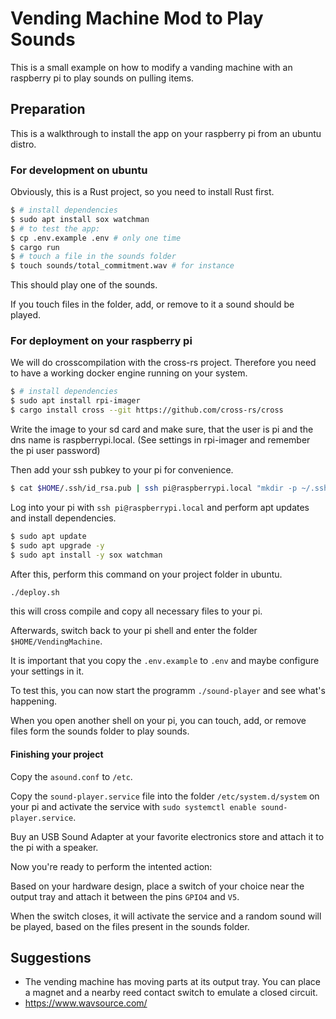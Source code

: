 # Vending Machine Mod to Play Sounds

This is a small example on how to modify a vanding machine with an raspberry pi to play sounds on pulling items.

## Preparation

This is a walkthrough to install the app on your raspberry pi from an ubuntu distro.

### For development on ubuntu

Obviously, this is a Rust project, so you need to install Rust first.

```bash
$ # install dependencies
$ sudo apt install sox watchman
$ # to test the app:
$ cp .env.example .env # only one time
$ cargo run
$ # touch a file in the sounds folder
$ touch sounds/total_commitment.wav # for instance
```
This should play one of the sounds.

If you touch files in the folder, add, or remove to it a sound should be played.

### For deployment on your raspberry pi

We will do crosscompilation with the cross-rs project.
Therefore you need to have a working docker engine running on your system.

```bash
$ # install dependencies
$ sudo apt install rpi-imager
$ cargo install cross --git https://github.com/cross-rs/cross
```

Write the image to your sd card and make sure, that the user is pi and the dns name is raspberrypi.local.
(See settings in rpi-imager and remember the pi user password)

Then add your ssh pubkey to your pi for convenience.

```bash
$ cat $HOME/.ssh/id_rsa.pub | ssh pi@raspberrypi.local "mkdir -p ~/.ssh && cat >> ~/.ssh/authorized_keys"
```

Log into your pi with `ssh pi@raspberrypi.local` and perform apt updates and install dependencies.

```bash
$ sudo apt update
$ sudo apt upgrade -y 
$ sudo apt install -y sox watchman
```

After this, perform this command on your project folder in ubuntu.

```bash
./deploy.sh
```

this will cross compile and copy all necessary files to your pi.

Afterwards, switch back to your pi shell and enter the folder `$HOME/VendingMachine`.

It is important that you copy the `.env.example` to `.env` and maybe configure your settings in it.

To test this, you can now start the programm `./sound-player` and see what's happening.

When you open another shell on your pi, you can touch, add, or remove files form the sounds folder to play sounds.

#### Finishing your project

Copy the `asound.conf` to `/etc`.

Copy the `sound-player.service` file into the folder `/etc/system.d/system` on your pi and activate the service with
`sudo systemctl enable sound-player.service`.

Buy an USB Sound Adapter at your favorite electronics store and attach it to the pi with a speaker.

Now you're ready to perform the intented action:

Based on your hardware design, place a switch of your choice near the output tray and attach it between the pins `GPIO4` and 
`V5`.

When the switch closes, it will activate the service and a random sound will be played, based on the files present in the sounds folder.

## Suggestions

- The vending machine has moving parts at its output tray. You can place a magnet and a nearby reed contact switch to emulate a closed circuit.
- https://www.wavsource.com/